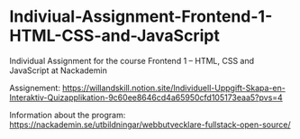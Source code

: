 # Indiviual-Assignment-Frontend-1-HTML-CSS-and-JavaScript
Individual Assignment for the course Frontend 1 – HTML, CSS and JavaScript at Nackademin

Assignement: 
https://willandskill.notion.site/Individuell-Uppgift-Skapa-en-Interaktiv-Quizapplikation-9c60ee8646cd4a65950cfd105173eaa5?pvs=4  

Information about the program: https://nackademin.se/utbildningar/webbutvecklare-fullstack-open-source/
 
